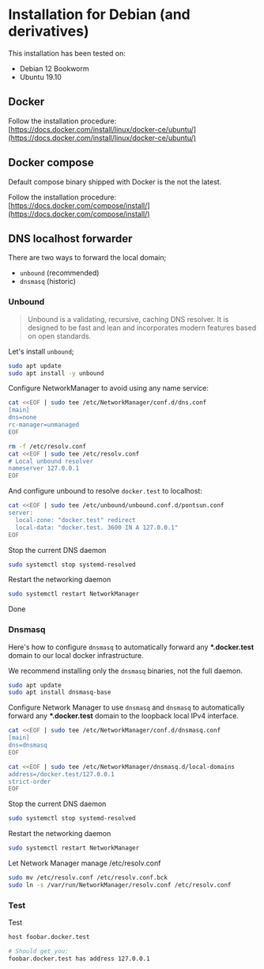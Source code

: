# Installation for Debian (and derivatives)

This installation has been tested on:
* Debian 12 Bookworm
* Ubuntu 19.10

## Docker

Follow the installation procedure: [https://docs.docker.com/install/linux/docker-ce/ubuntu/](https://docs.docker.com/install/linux/docker-ce/ubuntu/)

## Docker compose

Default compose binary shipped with Docker is the not the latest.

Follow the installation procedure: [https://docs.docker.com/compose/install/](https://docs.docker.com/compose/install/)

## DNS localhost forwarder

There are two ways to forward the local domain;

* `unbound` (recommended)
* `dnsmasq` (historic)

### Unbound

> Unbound is a validating, recursive, caching DNS resolver. It is designed to be fast and lean and incorporates modern features based on open standards.

Let's install `unbound`;
```bash
sudo apt update
sudo apt install -y unbound
```

Configure NetworkManager to avoid using any name service:
```bash
cat <<EOF | sudo tee /etc/NetworkManager/conf.d/dns.conf
[main]
dns=none
rc-manager=unmanaged
EOF

rm -f /etc/resolv.conf
cat <<EOF | sudo tee /etc/resolv.conf
# Local unbound resolver
nameserver 127.0.0.1
EOF
```

And configure unbound to resolve `docker.test` to localhost:

```bash
cat <<EOF | sudo tee /etc/unbound/unbound.conf.d/pontsun.conf 
server:
  local-zone: "docker.test" redirect
  local-data: "docker.test. 3600 IN A 127.0.0.1"
EOF
```

Stop the current DNS daemon
```bash
sudo systemctl stop systemd-resolved
```

Restart the networking daemon
```bash
sudo systemctl restart NetworkManager
```

Done

### Dnsmasq

Here's how to configure `dnsmasq` to automatically forward any **\*.docker.test** domain to our
local docker infrastructure.

We recommend installing only the `dnsmasq` binaries, not the full daemon.
```bash
sudo apt update
sudo apt install dnsmasq-base
```

Configure Network Manager to use `dnsmasq` and `dnsmasq` to automatically forward any **\*.docker.test** domain to the loopback local IPv4 interface.
```bash
cat <<EOF | sudo tee /etc/NetworkManager/conf.d/dnsmasq.conf
[main]
dns=dnsmasq
EOF

cat <<EOF | sudo tee /etc/NetworkManager/dnsmasq.d/local-domains
address=/docker.test/127.0.0.1
strict-order
EOF
```

Stop the current DNS daemon
```bash
sudo systemctl stop systemd-resolved
```

Restart the networking daemon
```bash
sudo systemctl restart NetworkManager
```

Let Network Manager manage /etc/resolv.conf
```bash
sudo mv /etc/resolv.conf /etc/resolv.conf.bck
sudo ln -s /var/run/NetworkManager/resolv.conf /etc/resolv.conf
```

### Test

Test
```bash
host foobar.docker.test

# Should get you: 
foobar.docker.test has address 127.0.0.1
```
